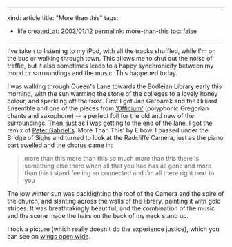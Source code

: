 -----
kind: article
title: "More than this"
tags:
- life
created_at: 2003/01/12
permalink: more-than-this
toc: false
-----

<p>I've taken to listening to my iPod, with all the tracks shuffled, while I'm on the bus or walking through town. This allows me to shut out the noise of traffic, but it also sometimes leads to a happy synchronicity between my mood or surroundings and the music. This happened today.</p>

<p>I was walking through Queen's Lane towards the Bodleian Library early this morning, with the sun warming the stone of the colleges to a lovely honey colour, and sparkling off the frost. First I got Jan Garbarek and the Hilliard Ensemble and one of the pieces from <a href="http://www.ecmrecords.com/ecm/recordings/1525.html" title="Officium">'Officium'</a> (polyphonic Gregorian chants and saxophone) -- a perfect foil for the old and new of the surroundings. Then, just as I was getting to the end of the lane, I got the remix of <a href="http://petergabriel.com/up" title="Up">Peter Gabriel's</a> 'More Than This' by Elbow. I passed under the Bridge of Sighs and turned to look at the Radcliffe Camera, just as the piano part swelled and the chorus came in:</p>

<blockquote>
more than this
more than this
so much more than this
there is something else there
when all that you had has all gone
and more than this
i stand
feeling so connected
and i'm all there
right next to you
</blockquote>

<p>The low winter sun was backlighting the roof of the Camera and the spire of the church, and slanting across the walls of the library, painting it with gold stripes. It was breathtakingly beautiful, and the combination of the music and the scene made the hairs on the back of my neck stand up.</p>

<p>I took a picture (which really doesn't do the experience justice), which you can see on <a href="http://www.rousette.org.uk/mt-static/wingsopenwide/archives/000130.html#000130" title="Golden Camera">wings open wide</a>.</p>
